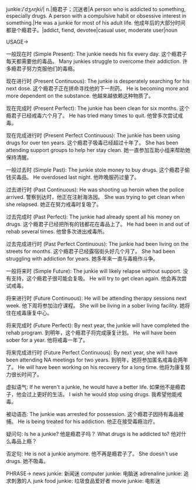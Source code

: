 junkie:/ˈdʒʌŋki/| n.|瘾君子；沉迷者|A person who is addicted to something, especially drugs.  A person with a compulsive habit or obsessive interest in something.|He was a junkie for most of his adult life. 他成年后的大部分时间都是个瘾君子。|addict, fiend, devotee|casual user, moderate user|noun


USAGE->

一般现在时 (Simple Present):
The junkie needs his fix every day.  这个瘾君子每天都需要他的毒品。
Many junkies struggle to overcome their addiction. 许多瘾君子努力克服他们的毒瘾。

现在进行时 (Present Continuous):
The junkie is desperately searching for his next dose.  这个瘾君子正在拼命寻找他的下一剂药。
He is becoming more and more dependent on the substance. 他越来越依赖这种物质了。

现在完成时 (Present Perfect):
The junkie has been clean for six months.  这个瘾君子已经戒毒六个月了。
He has tried many times to quit. 他曾多次尝试戒毒。

现在完成进行时 (Present Perfect Continuous):
The junkie has been using drugs for over ten years. 这个瘾君子吸毒已经超过十年了。
She has been attending support groups to help her stay clean. 她一直参加互助小组来帮助她保持清醒。


一般过去时 (Simple Past):
The junkie stole money to buy drugs.  这个瘾君子偷钱买毒品。
He overdosed last night. 他昨晚服药过量了。


过去进行时 (Past Continuous):
He was shooting up heroin when the police arrived.  警察到达时，他正在注射海洛因。
She was trying to get clean when she relapsed.  她正在努力戒毒时复吸了。

过去完成时 (Past Perfect):
The junkie had already spent all his money on drugs.  这个瘾君子已经把所有的钱都花在毒品上了。
He had been in and out of rehab several times. 他曾多次进出戒毒所。


过去完成进行时 (Past Perfect Continuous):
The junkie had been living on the streets for months.  这个瘾君子已经露宿街头好几个月了。
She had been struggling with addiction for years. 她多年来一直与毒瘾作斗争。


一般将来时 (Simple Future):
The junkie will likely relapse without support.  没有支持，这个瘾君子很可能会复吸。
He will try to get clean again. 他会再次尝试戒毒。


将来进行时 (Future Continuous):
He will be attending therapy sessions next week.  他下周将参加治疗课程。
She will be living in a sober living facility. 她将住在戒毒康复中心。


将来完成时 (Future Perfect):
By next year, the junkie will have completed the rehab program.  到明年，这个瘾君子将完成康复计划。
He will have been sober for a year. 他将戒毒一年了。


将来完成进行时 (Future Perfect Continuous):
By next year, she will have been attending NA meetings for two years. 到明年，她将参加匿名戒毒会两年了。
He will have been working on his recovery for a long time. 他将为康复努力很长时间了。

虚拟语气:
If he weren't a junkie, he would have a better life. 如果他不是瘾君子，他会过上更好的生活。
I wish he would stop using drugs. 我希望他能戒毒。


被动语态:
The junkie was arrested for possession.  这个瘾君子因持有毒品被捕。
He is being treated for his addiction. 他正在接受毒瘾治疗。


疑问句:
Is he a junkie? 他是瘾君子吗？
What drugs is he addicted to? 他对什么毒品上瘾？


否定句:
He is not a junkie anymore. 他不再是瘾君子了。
She doesn't use drugs. 她不吸毒。


PHRASE->
news junkie: 新闻迷
computer junkie: 电脑迷
adrenaline junkie: 追求刺激的人
junk food junkie: 垃圾食品爱好者
movie junkie: 电影迷
